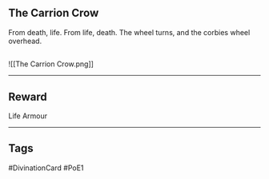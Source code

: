 ## The Carrion Crow
From death, life. 
From life, death. 
The wheel turns, 
and the corbies wheel overhead.
## 
![[The Carrion Crow.png]]

---
## Reward
Life Armour

---
## Tags
#DivinationCard
#PoE1